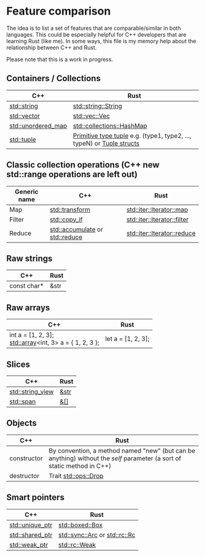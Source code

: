 # Feature comparison

The idea is to list a set of features that are comparable/similar in both languages. This could be especially helpful for C++ developers that are learning Rust (like me). In some ways, this file is my memory help about the relationship between C++ and Rust.

Please note that this is a work in progress. 

## Containers / Collections

C++ | Rust 
--  | -- 
[std::string](https://en.cppreference.com/w/cpp/string/basic_string) | [std::string::String](https://doc.rust-lang.org/std/string/struct.String.html) 
[std::vector](https://en.cppreference.com/w/cpp/container/vector) | [std::vec::Vec](https://doc.rust-lang.org/std/vec/struct.Vec.html) 
[std::unordered_map](https://en.cppreference.com/w/cpp/container/unordered_map) | [std::collections::HashMap](https://doc.rust-lang.org/std/collections/struct.HashMap.html)
[std::tuple](https://en.cppreference.com/w/cpp/utility/tuple) | [Primitive type tuple](https://doc.rust-lang.org/std/primitive.tuple.html) e.g. (type1, type2, ..., typeN) or [Tuple structs](https://doc.rust-lang.org/stable/std/keyword.struct.html)

## Classic collection operations (C++ new std::range operations are left out)

Generic name | C++ | Rust
-- | --  | -- 
Map | [std::transform](https://en.cppreference.com/w/cpp/algorithm/transform) | [std::iter::Iterator::map](https://doc.rust-lang.org/std/iter/trait.Iterator.html#method.map)
Filter | [std::copy_if](https://en.cppreference.com/w/cpp/algorithm/copy) | [std::iter::Iterator::filter](https://doc.rust-lang.org/std/iter/trait.Iterator.html#method.filter)
Reduce | [std::accumulate](https://en.cppreference.com/w/cpp/algorithm/accumulate) or [std::reduce](https://en.cppreference.com/w/cpp/algorithm/reduce) | [std::iter::Iterator::reduce](https://doc.rust-lang.org/std/iter/trait.Iterator.html#method.reduce)

## Raw strings

C++ | Rust
--  | -- 
const char* | &str

## Raw arrays

C++ | Rust
--  | -- 
int a = [1, 2, 3]; <br>[std::array](https://en.cppreference.com/w/cpp/container/array)<int, 3> a = { 1, 2, 3 }; | let a = [1, 2, 3];

## Slices

C++ | Rust
--  | -- 
[std::string_view](https://en.cppreference.com/w/cpp/string/basic_string_view) | [&str](https://doc.rust-lang.org/std/primitive.str.html)
[std::span](https://en.cppreference.com/w/cpp/container/span) | [&[]](https://doc.rust-lang.org/std/primitive.slice.html)

## Objects

C++ | Rust
--  | -- 
constructor | By convention, a method named "new" (but can be anything) without the _self_ parameter (a sort of static method in C++)
destructor  | Trait [std::ops::Drop](https://doc.rust-lang.org/std/ops/trait.Drop.html)

## Smart pointers

C++ | Rust
--  | -- 
[std::unique_ptr](https://en.cppreference.com/w/cpp/memory/unique_ptr) | [std::boxed::Box](https://doc.rust-lang.org/std/boxed/struct.Box.html)
[std::shared_ptr](https://en.cppreference.com/w/cpp/memory/shared_ptr) | [std::sync::Arc](https://doc.rust-lang.org/std/sync/struct.Arc.html) or [std::rc::Rc](https://doc.rust-lang.org/std/rc/struct.Rc.html)
[std::weak_ptr](https://en.cppreference.com/w/cpp/memory/weak_ptr) | [std::rc::Weak](https://doc.rust-lang.org/std/rc/struct.Weak.html)
